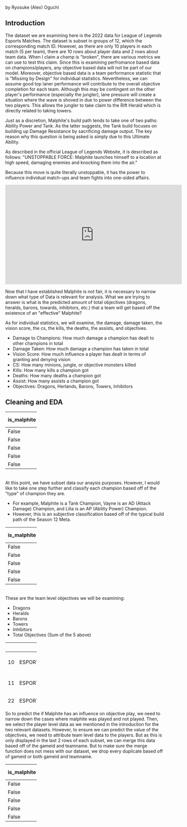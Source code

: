 by Ryosuke (Alex) Oguchi

## Introduction

The dataset we are examining here is the 2022 data for League of Legends Esports Matches. The dataset is subset in groups of 12, which the corresponding match ID. However, as there are only 10 players in each match (5 per team), there are 10 rows about player data and 2 rows about team data. When I claim a champ is "broken", there are various metrics we can use to test this claim. Since this is examining perfromance based data on champions/players, any objective based data will not be part of our model. Moreover, objective based data is a team performance statistic that is "Missing by Design" for individual statistics. Nevertheless, we can assume good top laner performance will contribute to the overall objective completion for each team. Although this may be contingent on the other player's performance (especially the jungler), lane pressure will create a situation where the wave is shoved in due to power difference between the two players. This allows the jungler to take claim to the Rift Herald which is directly related to taking towers.

Just as a discretion, Malphite's build path tends to take one of two paths: Ability Power and Tank. As the latter suggests, the Tank build focuses on building up Damage Resistance by sacrificing damage output. The key reason why this question is being asked is simply due to this Ultimate Ability.

As described in the official League of Legends Website, it is described as follows: "UNSTOPPABLE FORCE: Malphite launches himself to a location at high speed, damaging enemies and knocking them into the air."

Because this move is quite literally unstoppable, it has the power to influence individual match-ups and team fights into one-sided affairs.

<iframe width="560" height="315" 
src="https://www.youtube.com/embed/dQGwo_MA_3c?si=OwPtOWG0xlDqKKEo" title="YouTube video player" frameborder="0" allow="accelerometer; autoplay; clipboard-write; encrypted-media; gyroscope; picture-in-picture; web-share" allowfullscreen>
</iframe>


Now that I have established Malphite is not fair, it is necessary to narrow down what type of Data is relevant for analysis. What we are trying to answer is what is the predicted amount of total objectives (dragons, heralds, barons, towards, inhibitors, etc.) that a team will get based off the existence of an "effective" Malphite?

As for individual statistics, we will examine, the damage, damage taken, the vision score, the cs, the kills, the deaths, the assists, and objectives.

- Damage to Champions: How much damage a champion has dealt to other champions in total
- Damage Taken: How much damage a champion has taken in total
- Vision Score: How much influence a player has dealt in terms of granting and denying vision
- CS: How many minions, jungle, or objective monsters killed
- Kills: How many kills a champion got
- Deaths: How many deaths a champion got
- Assist: How many assists a champion got
- Objectives: Dragons, Herlands, Barons, Towers, Inhibitors

## Cleaning and EDA

<table style ="width:100px; height:200px; border:1px">
<thead>
<tr><th>is_malphite  </th><th>champion  </th><th style="text-align: right;">  result</th><th style="text-align: right;">  kills</th><th style="text-align: right;">  deaths</th><th style="text-align: right;">  assists</th><th style="text-align: right;">  damagetochampions</th><th style="text-align: right;">  visionscore</th><th style="text-align: right;">  total cs</th><th style="text-align: right;">  totalgold</th><th style="text-align: right;">  damagetaken</th></tr>
</thead>
<tbody>
<tr><td>False        </td><td>Renekton  </td><td style="text-align: right;">       0</td><td style="text-align: right;">      2</td><td style="text-align: right;">       3</td><td style="text-align: right;">        2</td><td style="text-align: right;">              15768</td><td style="text-align: right;">           26</td><td style="text-align: right;">       231</td><td style="text-align: right;">      10934</td><td style="text-align: right;">        30617</td></tr>
<tr><td>False        </td><td>Gragas    </td><td style="text-align: right;">       1</td><td style="text-align: right;">      1</td><td style="text-align: right;">       1</td><td style="text-align: right;">       12</td><td style="text-align: right;">              17455</td><td style="text-align: right;">           30</td><td style="text-align: right;">       229</td><td style="text-align: right;">      10001</td><td style="text-align: right;">        26034</td></tr>
<tr><td>False        </td><td>Gragas    </td><td style="text-align: right;">       0</td><td style="text-align: right;">      0</td><td style="text-align: right;">       5</td><td style="text-align: right;">        2</td><td style="text-align: right;">               9484</td><td style="text-align: right;">           28</td><td style="text-align: right;">       245</td><td style="text-align: right;">      11076</td><td style="text-align: right;">        30754</td></tr>
<tr><td>False        </td><td>Gangplank </td><td style="text-align: right;">       1</td><td style="text-align: right;">      2</td><td style="text-align: right;">       2</td><td style="text-align: right;">        6</td><td style="text-align: right;">              23632</td><td style="text-align: right;">           30</td><td style="text-align: right;">       341</td><td style="text-align: right;">      17877</td><td style="text-align: right;">        17752</td></tr>
<tr><td>False        </td><td>Gwen      </td><td style="text-align: right;">       1</td><td style="text-align: right;">      5</td><td style="text-align: right;">       0</td><td style="text-align: right;">        4</td><td style="text-align: right;">              11188</td><td style="text-align: right;">           23</td><td style="text-align: right;">       172</td><td style="text-align: right;">       9123</td><td style="text-align: right;">        13327</td></tr>
</tbody>
</table>


At this point, we have subset data our anaysis purposes. However, I would like to take one step further and classify each champion based off of the "type" of champion they are.
- For example, Malphite is a Tank Champion, Vayne is an AD (Attack Damage) Champion, and Lilia is an AP (Ability Power) Champion.
- However, this is an subjective classification based off of the typical build path of the Season 12 Meta. 

<div stle='overflow-x: auto;'>
<table style="width:100px; height:200px; border:1px">
<thead>
<tr><th>is_malphite  </th><th>champion  </th><th style="text-align: right;">  result</th><th style="text-align: right;">  kills</th><th style="text-align: right;">  deaths</th><th style="text-align: right;">  assists</th><th style="text-align: right;">  damagetochampions</th><th style="text-align: right;">  visionscore</th><th style="text-align: right;">  total cs</th><th style="text-align: right;">  totalgold</th><th style="text-align: right;">  damagetaken</th><th>Champ Type  </th></tr>
</thead>
<tbody>
<tr><td>False        </td><td>Renekton  </td><td style="text-align: right;">       0</td><td style="text-align: right;">      2</td><td style="text-align: right;">       3</td><td style="text-align: right;">        2</td><td style="text-align: right;">              15768</td><td style="text-align: right;">           26</td><td style="text-align: right;">       231</td><td style="text-align: right;">      10934</td><td style="text-align: right;">        30617</td><td>AD          </td></tr>
<tr><td>False        </td><td>Gragas    </td><td style="text-align: right;">       1</td><td style="text-align: right;">      1</td><td style="text-align: right;">       1</td><td style="text-align: right;">       12</td><td style="text-align: right;">              17455</td><td style="text-align: right;">           30</td><td style="text-align: right;">       229</td><td style="text-align: right;">      10001</td><td style="text-align: right;">        26034</td><td>AP          </td></tr>
<tr><td>False        </td><td>Gragas    </td><td style="text-align: right;">       0</td><td style="text-align: right;">      0</td><td style="text-align: right;">       5</td><td style="text-align: right;">        2</td><td style="text-align: right;">               9484</td><td style="text-align: right;">           28</td><td style="text-align: right;">       245</td><td style="text-align: right;">      11076</td><td style="text-align: right;">        30754</td><td>AP          </td></tr>
<tr><td>False        </td><td>Gangplank </td><td style="text-align: right;">       1</td><td style="text-align: right;">      2</td><td style="text-align: right;">       2</td><td style="text-align: right;">        6</td><td style="text-align: right;">              23632</td><td style="text-align: right;">           30</td><td style="text-align: right;">       341</td><td style="text-align: right;">      17877</td><td style="text-align: right;">        17752</td><td>AD          </td></tr>
<tr><td>False        </td><td>Gwen      </td><td style="text-align: right;">       1</td><td style="text-align: right;">      5</td><td style="text-align: right;">       0</td><td style="text-align: right;">        4</td><td style="text-align: right;">              11188</td><td style="text-align: right;">           23</td><td style="text-align: right;">       172</td><td style="text-align: right;">       9123</td><td style="text-align: right;">        13327</td><td>AP          </td></tr>
</tbody>
</table>
</div>


These are the team level objectives we will be examining:
- Dragons
- Heralds
- Barons
- Towers
- Inhibitors
- Total Objectives (Sum of the 5 above)

<table style="width:100px; height:200px; border:1px">
<thead>
<tr><th style="text-align: right;">  </th><th>gameid               </th><th>teamname                     </th><th style="text-align: right;">  dragons</th><th style="text-align: right;">  heralds</th><th style="text-align: right;">  barons</th><th style="text-align: right;">  towers</th><th style="text-align: right;">  inhibitors</th></tr>
</thead>
<tbody>
<tr><td style="text-align: right;">10</td><td>ESPORTSTMNT01_2690210</td><td>Fredit BRION Challengers     </td><td style="text-align: right;">        1</td><td style="text-align: right;">        2</td><td style="text-align: right;">       0</td><td style="text-align: right;">       3</td><td style="text-align: right;">           0</td></tr>
<tr><td style="text-align: right;">11</td><td>ESPORTSTMNT01_2690210</td><td>Nongshim RedForce Challengers</td><td style="text-align: right;">        3</td><td style="text-align: right;">        0</td><td style="text-align: right;">       0</td><td style="text-align: right;">       6</td><td style="text-align: right;">           1</td></tr>
<tr><td style="text-align: right;">22</td><td>ESPORTSTMNT01_2690219</td><td>T1 Challengers               </td><td style="text-align: right;">        1</td><td style="text-align: right;">        1</td><td style="text-align: right;">       0</td><td style="text-align: right;">       3</td><td style="text-align: right;">           0</td></tr>
<tr><td style="text-align: right;">23</td><td>ESPORTSTMNT01_2690219</td><td>Liiv SANDBOX Challengers     </td><td style="text-align: right;">        4</td><td style="text-align: right;">        1</td><td style="text-align: right;">       2</td><td style="text-align: right;">      11</td><td style="text-align: right;">           2</td></tr>
<tr><td style="text-align: right;">34</td><td>8401-8401_game_1     </td><td>Oh My God                    </td><td style="text-align: right;">        2</td><td style="text-align: right;">        0</td><td style="text-align: right;">       1</td><td style="text-align: right;">       8</td><td style="text-align: right;">           1</td></tr>
</tbody>
</table>


So to predict the if Malphite has an influence on objective play, we need to narrow down the cases where malphite was played and not played. Then, we select the player level data as we mentioned in the introduction for the two relevant datasets. However, to ensure we can predict the value of the objectives, we need to attribute team level data to the players. But as this is only displayed in the last 2 rows of each subset, we can merge this data based off of the gameid and teamname. But to make sure the merge function does not mess with our dataset, we drop every duplicate based off of gameid or both gameid and teamname.

<table style="width:100px; height:200px; border:1px">
<thead>
<tr><th>is_malphite  </th><th>champion  </th><th style="text-align: right;">  result</th><th style="text-align: right;">  kills</th><th style="text-align: right;">  deaths</th><th style="text-align: right;">  assists</th><th style="text-align: right;">  damagetochampions</th><th style="text-align: right;">  visionscore</th><th style="text-align: right;">  total cs</th><th style="text-align: right;">  totalgold</th><th style="text-align: right;">  damagetaken</th><th>Champ Type  </th><th style="text-align: right;">  dragons</th><th style="text-align: right;">  heralds</th><th style="text-align: right;">  barons</th><th style="text-align: right;">  towers</th><th style="text-align: right;">  inhibitors</th><th style="text-align: right;">  total objs</th></tr>
</thead>
<tbody>
<tr><td>False        </td><td>Renekton  </td><td style="text-align: right;">       0</td><td style="text-align: right;">      2</td><td style="text-align: right;">       3</td><td style="text-align: right;">        2</td><td style="text-align: right;">              15768</td><td style="text-align: right;">           26</td><td style="text-align: right;">       231</td><td style="text-align: right;">      10934</td><td style="text-align: right;">        30617</td><td>AD          </td><td style="text-align: right;">        1</td><td style="text-align: right;">        2</td><td style="text-align: right;">       0</td><td style="text-align: right;">       3</td><td style="text-align: right;">           0</td><td style="text-align: right;">           6</td></tr>
<tr><td>False        </td><td>Gragas    </td><td style="text-align: right;">       1</td><td style="text-align: right;">      1</td><td style="text-align: right;">       1</td><td style="text-align: right;">       12</td><td style="text-align: right;">              17455</td><td style="text-align: right;">           30</td><td style="text-align: right;">       229</td><td style="text-align: right;">      10001</td><td style="text-align: right;">        26034</td><td>AP          </td><td style="text-align: right;">        3</td><td style="text-align: right;">        0</td><td style="text-align: right;">       0</td><td style="text-align: right;">       6</td><td style="text-align: right;">           1</td><td style="text-align: right;">          10</td></tr>
<tr><td>False        </td><td>Gragas    </td><td style="text-align: right;">       0</td><td style="text-align: right;">      0</td><td style="text-align: right;">       5</td><td style="text-align: right;">        2</td><td style="text-align: right;">               9484</td><td style="text-align: right;">           28</td><td style="text-align: right;">       245</td><td style="text-align: right;">      11076</td><td style="text-align: right;">        30754</td><td>AP          </td><td style="text-align: right;">        1</td><td style="text-align: right;">        1</td><td style="text-align: right;">       0</td><td style="text-align: right;">       3</td><td style="text-align: right;">           0</td><td style="text-align: right;">           5</td></tr>
<tr><td>False        </td><td>Gangplank </td><td style="text-align: right;">       1</td><td style="text-align: right;">      2</td><td style="text-align: right;">       2</td><td style="text-align: right;">        6</td><td style="text-align: right;">              23632</td><td style="text-align: right;">           30</td><td style="text-align: right;">       341</td><td style="text-align: right;">      17877</td><td style="text-align: right;">        17752</td><td>AD          </td><td style="text-align: right;">        4</td><td style="text-align: right;">        1</td><td style="text-align: right;">       2</td><td style="text-align: right;">      11</td><td style="text-align: right;">           2</td><td style="text-align: right;">          20</td></tr>
<tr><td>False        </td><td>Gwen      </td><td style="text-align: right;">       1</td><td style="text-align: right;">      5</td><td style="text-align: right;">       0</td><td style="text-align: right;">        4</td><td style="text-align: right;">              11188</td><td style="text-align: right;">           23</td><td style="text-align: right;">       172</td><td style="text-align: right;">       9123</td><td style="text-align: right;">        13327</td><td>AP          </td><td style="text-align: right;">        2</td><td style="text-align: right;">        0</td><td style="text-align: right;">       1</td><td style="text-align: right;">       8</td><td style="text-align: right;">           1</td><td style="text-align: right;">          12</td></tr>
</tbody>
</table>